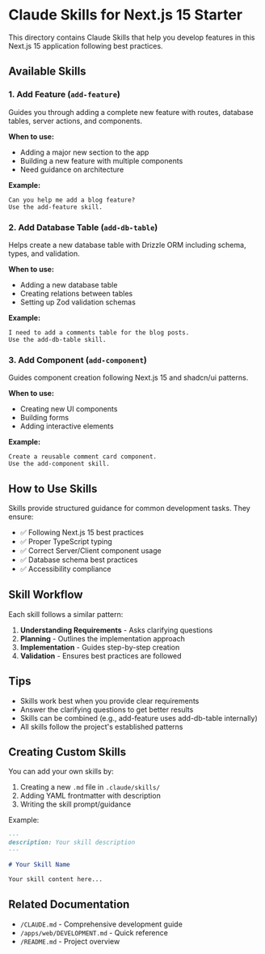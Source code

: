 # Claude Skills for Next.js 15 Starter

This directory contains Claude Skills that help you develop features in this Next.js 15 application following best practices.

## Available Skills

### 1. Add Feature (`add-feature`)
Guides you through adding a complete new feature with routes, database tables, server actions, and components.

**When to use:**
- Adding a major new section to the app
- Building a new feature with multiple components
- Need guidance on architecture

**Example:**
```
Can you help me add a blog feature?
Use the add-feature skill.
```

### 2. Add Database Table (`add-db-table`)
Helps create a new database table with Drizzle ORM including schema, types, and validation.

**When to use:**
- Adding a new database table
- Creating relations between tables
- Setting up Zod validation schemas

**Example:**
```
I need to add a comments table for the blog posts.
Use the add-db-table skill.
```

### 3. Add Component (`add-component`)
Guides component creation following Next.js 15 and shadcn/ui patterns.

**When to use:**
- Creating new UI components
- Building forms
- Adding interactive elements

**Example:**
```
Create a reusable comment card component.
Use the add-component skill.
```

## How to Use Skills

Skills provide structured guidance for common development tasks. They ensure:
- ✅ Following Next.js 15 best practices
- ✅ Proper TypeScript typing
- ✅ Correct Server/Client component usage
- ✅ Database schema best practices
- ✅ Accessibility compliance

## Skill Workflow

Each skill follows a similar pattern:

1. **Understanding Requirements** - Asks clarifying questions
2. **Planning** - Outlines the implementation approach
3. **Implementation** - Guides step-by-step creation
4. **Validation** - Ensures best practices are followed

## Tips

- Skills work best when you provide clear requirements
- Answer the clarifying questions to get better results
- Skills can be combined (e.g., add-feature uses add-db-table internally)
- All skills follow the project's established patterns

## Creating Custom Skills

You can add your own skills by:

1. Creating a new `.md` file in `.claude/skills/`
2. Adding YAML frontmatter with description
3. Writing the skill prompt/guidance

Example:
```markdown
---
description: Your skill description
---

# Your Skill Name

Your skill content here...
```

## Related Documentation

- `/CLAUDE.md` - Comprehensive development guide
- `/apps/web/DEVELOPMENT.md` - Quick reference
- `/README.md` - Project overview
